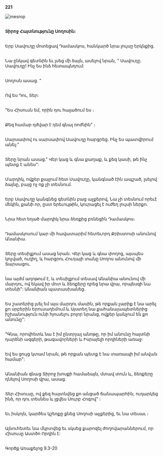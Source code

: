 **221**

![mesrop](https://volamar.ru/audio_video/foto/01/detbible/B458.BMP)

\
**Տիրոջ Հայտնությունը Սողոսին:**

\
Երբ Սավուղը մոտեցավ Դամասկոս, հանկարծ նրա լույսը երկնքից.

\
Նա ընկավ գետնին եւ լսեց մի ձայն, ասելով նրան, " Սավուղը. Սավուղը! Ինչ ես ինձ հետապնդում:

\
Սողոսն ասաց. "

\
Ով ես Դու, Տեր:

\
"Ես Հիսուսն եմ, որին դու հալածում ես ։

\
Քեզ համար դժվար է դեմ գնալ ռոժնին" ։

\
Սարսափով ու սարսափով Սավուղը հարցրեց. Ինչ ես պատվիրում անել:"

\
Տերը նրան ասաց." Վեր կաց և գնա քաղաք, և քեզ կասի, թե ինչ պետք է անես":

\
Մարդիկ, ովքեր քայլում հետ Սավուղը, կանգնած էին ապշած, լսելով ձայնը, բայց ոչ ոք չի տեսնում.

\
Երբ Սավուղը կանգնեց գետնին բաց աչքերով, Նա չի տեսնում որեւէ մեկին, քանի որ, ըստ երեւույթին, կուրացել է ուժեղ լույսի ներքո.

\
Նրա հետ եղած մարդիկ նրա ձեռքից բռնեցին Դամասկոս։

\
Դամասկոսում կար մի հավատարիմ հետեւորդ Քրիստոսի անունով Անանիա.

\
Տերը տեսիլքում ասաց նրան. Վեր կաց և գնա փողոց, այսպես կոչված, ուղիղ, և հարցրու Հուդայի տանը Սողոս անունով մի Տարսացու.

\
նա այժմ աղոթում է, և տեսիլքում տեսավ Անանիա անունով մի մարդու, ով եկավ իր մոտ և ձեռքերը դրեց նրա վրա, որպեսզի նա տեսնի": Անանիան պատասխանեց.

\
Ես շատերից լսել եմ այս մարդու մասին, թե որքան չարիք է նա արել քո սրբերին Երուսաղեմում.և Այստեղ նա քահանայապետներից իշխանություն ունի հյուսելու բոլոր նրանց, ովքեր կանչում են քո անունը":

\
"Գնա, որովհետև նա է իմ ընտրյալ անոթը, որ իմ անունը հայտնի դարձնի ազգերի, թագավորների և Իսրայելի որդիների առաջ:

\
Եվ ես ցույց կտամ նրան, թե որքան պետք է նա տառապի իմ անվան համար":

\
Անանիան գնաց Տիրոջ խոսքի համաձայն, մտավ տուն և, ձեռքերը դնելով Սողոսի վրա, ասաց.

\
Տեր Հիսուսը, ով քեզ հայտնվեց քո անցած ճանապարհին, ուղարկեց ինձ, որ դու տեսնես և լցվես Սուրբ Հոգով" ։

\
Եւ իսկոյն, կարծես կշեռքը քնեց Սողոսի աչքերից, եւ նա տեսաւ ։

\
Այնուհետեւ նա մկրտվեց եւ սկսեց քարոզել ժողովարաններում, որ Հիսուսը Աստծո Որդին է:

\
Գործք Առաքելոց 9.3-20
